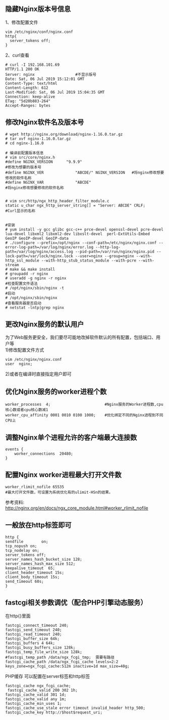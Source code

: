 隐藏Nginx版本号信息  
---
1、修改配置文件  
```
vim /etc/nginx/conf/nginx.conf
http{
  server_tokens off;
}
```  
2、curl查看
```
# curl -I 192.168.101.69
HTTP/1.1 200 OK
Server: nginx                  #不显示版号
Date: Sat, 06 Jul 2019 15:12:01 GMT
Content-Type: text/html
Content-Length: 612
Last-Modified: Sat, 06 Jul 2019 15:04:35 GMT
Connection: keep-alive
ETag: "5d20b883-264"
Accept-Ranges: bytes
```  


修改Nginx软件名及版本号  
---
```
# wget http://nginx.org/download/nginx-1.16.0.tar.gz
# tar xvf nginx-1.16.0.tar.gz
# cd nginx-1.16.0

# 编译前配置版本信息
# vim src/core/nginx.h
#define NGINX_VERSION      "9.9.9"                                    #修改为想要的版本号
#define NGINX_VER              "ABCDE/" NGINX_VERSION   #将nginx修改想要修改的软件名称
#define NGINX_VAR              "ABCDE"                                #将nginx修改想要修改的软件名称


# vim src/http/ngx_http_header_filter_module.c
static u_char ngx_http_server_string[] = "Server: ABCDE" CRLF;      #Curl显示的名称


#安装
# yum install -y gcc glibc gcc-c++ prce-devel openssl-devel pcre-devel lua-devel libxml2 libxml2-dev libxslt-devel  perl-ExtUtils-Embed   GeoIP GeoIP-devel GeoIP-data
# ./configure --prefix=/opt/nginx --conf-path=/etc/nginx/nginx.conf --error-log-path=/var/log/nginx/error.log --http-log-path=/var/log/nginx/access.log --pid-path=/var/run/nginx/nginx.pid --lock-path=/var/lock/nginx.lock --user=nginx --group=nginx --with-http_ssl_module --with-http_stub_status_module --with-pcre --with-stream
# make && make install
# groupadd -r nginx
# useradd -g nginx -r nginx
#检查配置文件语法
# /opt/nginx/sbin/nginx -t
#启动
# /opt/nginx/sbin/nginx
#查看服务器是否启动
# netstat -lntp|grep nginx
```

更改Nginx服务的默认用户  
---
为了Web服务更安全，我们要尽可能地改掉软件默认的所有配置，包括端口、用户等  
1)修改配置文件方式  
```
vim /etc/nginx/nginx.conf
user  nginx;
```  

2)或者在编译时直接指定用户即可  

优化Nginx服务的worker进程个数  
---

```
worker_processes  4;                        #Nginx服务的Worker进程数,cpu核心数或者cpu核心数减1
worker_cpu_affinity 0001 0010 0100 1000;    #优化绑定不同的Nginx进程到不同CPU上
```  

调整Nginx单个进程允许的客户端最大连接数
---
```
events {
    worker_connections  20480;
}
```  


配置Nginx worker进程最大打开文件数
---  
```
worker_rlimit_nofile 65535
#最大打开文件数，可设置为系统优化有的ulimit-HSn的结果。
```  
参考资料: http://nginx.org/en/docs/ngx_core_module.html#worker_rlimit_nofile  


一般放在http标签即可
---
```
http {
sendfile        on;
tcp_nopush on;
tcp_nodelay on;
server_tokens off;
server_names_hash_bucket_size 128;
server_names_hash_max_size 512;
keepalive_timeout  65;
client_header_timeout 15s;
client_body_timeout 15s;
send_timeout 60s;
}
```  


fastcgi相关参数调优（配合PHP引擎动态服务）
---
在http{}里面  
```
fastcgi_connect_timeout 240;
fastcgi_send_timeout 240;
fastcgi_read_timeout 240;
fastcgi_buffer_size 64k;
fastcgi_buffers 4 64k;
fastcgi_busy_buffers_size 128k;
fastcgi_temp_file_write_size 128k;
#fastcgi_temp_path /data/ngx_fcgi_tmp;  需要有路径
fastcgi_cache_path /data/ngx_fcgi_cache levels=2:2 keys_zone=ngx_fcgi_cache:512m inactive=1d max_size=40g;
```  

PHP缓存 可以配置在server标签和http标签  
```
fastcgi_cache ngx_fcgi_cache;
 fastcgi_cache_valid 200 302 1h;
fastcgi_cache_valid 301 1d;
fastcgi_cache_valid any 1m;
fastcgi_cache_min_uses 1;
fastcgi_cache_use_stale error timeout invalid_header http_500;
fastcgi_cache_key http://$host$request_uri;
```  





